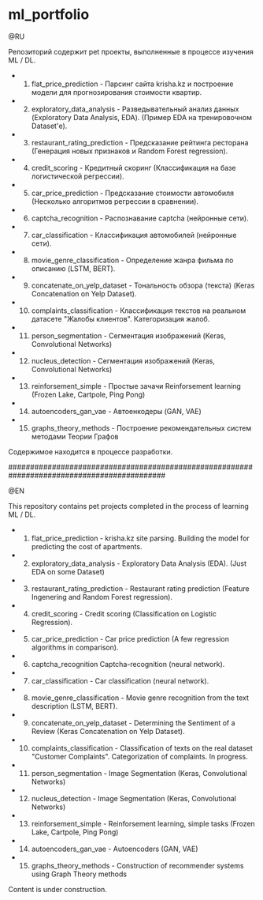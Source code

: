 # ml_portfolio

@RU

Репозиторий содержит pet проекты, выполненные в процессе изучения ML / DL.

- 1. flat_price_prediction - Парсинг сайта krisha.kz и построение модели для прогнозирования стоимости квартир.
- 2. exploratory_data_analysis - Разведывательный анализ данных (Exploratory Data Analysis, EDA). (Пример EDA на тренировочном Dataset'е).
- 3. restaurant_rating_prediction - Предсказание рейтинга ресторана (Генерация новых признаков и Random Forest regression).
- 4. сredit_scoring - Кредитный скоринг (Классификация на базе логистической регрессии).
- 5. car_price_prediction - Предсказание стоимости автомобиля (Несколько алгоритмов регрессии в сравнении).
- 6. captcha_recognition - Распознавание captcha (нейронные сети).
- 7. car_classification - Классификация автомобилей (нейронные сети).
- 8. movie_genre_classification - Определение жанра фильма по описанию (LSTM, BERT).
- 9. concatenate_on_yelp_dataset - Тональность обзора (текста) (Keras Concatenation on Yelp Dataset).
- 10. complaints_classification - Классификация текстов на реальном датасете "Жалобы клиентов". Категоризация жалоб.
- 11. person_segmentation - Сегментация изображений (Keras, Convolutional Networks)
- 12. nucleus_detection - Сегментация изображений (Keras, Convolutional Networks)
- 13. reinforsement_simple - Простые зачачи Reinforsement learning (Frozen Lake, Cartpole, Ping Pong)
- 14. autoencoders_gan_vae - Автоенкодеры (GAN, VAE)
- 15. graphs_theory_methods - Построение рекомендательных систем методами Теории Графов

Содержимое находится в процессе разработки.

############################################################################################

@EN

This repository contains pet projects completed in the process of learning ML / DL.

- 1. flat_price_prediction - krisha.kz site parsing. Building the model for predicting the cost of apartments.
- 2. exploratory_data_analysis - Exploratory Data Analysis (EDA). (Just EDA on some Dataset)
- 3. restaurant_rating_prediction - Restaurant rating prediction (Feature Ingenering and Random Forest regression).
- 4. сredit_scoring - Credit scoring (Classification on Logistic Regression).
- 5. car_price_prediction - Car price prediction (A few regression algorithms in comparison).
- 6. captcha_recognition Captcha-recognition (neural network).
- 7. car_classification - Car classification (neural network).
- 8. movie_genre_classification - Movie genre recognition from the text description (LSTM, BERT).
- 9. concatenate_on_yelp_dataset - Determining the Sentiment of a Review (Keras Concatenation on Yelp Dataset).
- 10. complaints_classification - Classification of texts on the real dataset "Customer Complaints". Categorization of complaints. In progress.
- 11. person_segmentation - Image Segmentation (Keras, Convolutional Networks)
- 12. nucleus_detection - Image Segmentation (Keras, Convolutional Networks)
- 13. reinforsement_simple - Reinforsement learning, simple tasks (Frozen Lake, Cartpole, Ping Pong)
- 14. autoencoders_gan_vae - Autoencoders (GAN, VAE)
- 15. graphs_theory_methods - Construction of recommender systems using Graph Theory methods

Content is under construction.
